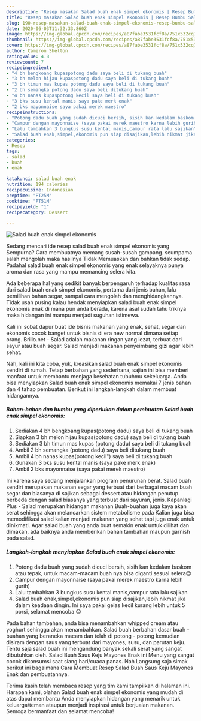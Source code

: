 ```yaml
---
description: "Resep masakan Salad buah enak simpel ekonomis | Resep Bumbu Salad buah enak simpel ekonomis Yang Sempurna"
title: "Resep masakan Salad buah enak simpel ekonomis | Resep Bumbu Salad buah enak simpel ekonomis Yang Sempurna"
slug: 190-resep-masakan-salad-buah-enak-simpel-ekonomis-resep-bumbu-salad-buah-enak-simpel-ekonomis-yang-sempurna
date: 2020-06-03T11:32:33.860Z
image: https://img-global.cpcdn.com/recipes/a87fabe3531fcf8a/751x532cq70/salad-buah-enak-simpel-ekonomis-foto-resep-utama.jpg
thumbnail: https://img-global.cpcdn.com/recipes/a87fabe3531fcf8a/751x532cq70/salad-buah-enak-simpel-ekonomis-foto-resep-utama.jpg
cover: https://img-global.cpcdn.com/recipes/a87fabe3531fcf8a/751x532cq70/salad-buah-enak-simpel-ekonomis-foto-resep-utama.jpg
author: Cameron Shelton
ratingvalue: 4.8
reviewcount: 7
recipeingredient:
- "4 bh bengkoang kupaspotong dadu saya beli di tukang buah"
- "3 bh melon hijau kupaspotong dadu saya beli di tukang buah"
- "3 bh timun mas kupas potong dadu saya beli di tukang buah"
- "2 bh semangka potong dadu saya beli ditukang buah"
- "4 bh nanas kupaspotong kecil saya beli di tukang buah"
- "3 bks susu kental manis saya pake merk enak"
- "2 bks mayonnaise saya pakai merek maestro"
recipeinstructions:
- "Potong dadu buah yang sudah dicuci bersih, sisih kan kedalam baskom atau tepak, untuk macam-macam buah nya bisa diganti sesuai selera😉"
- "Campur dengan mayonnaise (saya pakai merek maestro karna lebih gurih)"
- "Lalu tambahkan 3 bungkus susu kental manis,campur rata lalu sajikan"
- "Salad buah enak,simpel,ekonomis pun siap disajikan,lebih nikmat jika dalam keadaan dingin. Ini saya pakai gelas kecil kurang lebih untuk 5 porsi, selamat mencoba 😊"
categories:
- Resep
tags:
- salad
- buah
- enak

katakunci: salad buah enak 
nutrition: 194 calories
recipecuisine: Indonesian
preptime: "PT25M"
cooktime: "PT51M"
recipeyield: "1"
recipecategory: Dessert

---
```



![Salad buah enak simpel ekonomis](https://img-global.cpcdn.com/recipes/a87fabe3531fcf8a/751x532cq70/salad-buah-enak-simpel-ekonomis-foto-resep-utama.jpg)

Sedang mencari ide resep salad buah enak simpel ekonomis yang Sempurna? Cara membuatnya memang susah-susah gampang. seumpama salah mengolah maka hasilnya Tidak Memuaskan dan bahkan tidak sedap. Padahal salad buah enak simpel ekonomis yang enak selayaknya punya aroma dan rasa yang mampu memancing selera kita.

Ada beberapa hal yang sedikit banyak berpengaruh terhadap kualitas rasa dari salad buah enak simpel ekonomis, pertama dari jenis bahan, lalu pemilihan bahan segar, sampai cara mengolah dan menghidangkannya. Tidak usah pusing kalau hendak menyiapkan salad buah enak simpel ekonomis enak di mana pun anda berada, karena asal sudah tahu triknya maka hidangan ini mampu menjadi suguhan istimewa.

Kali ini sobat dapur buat ide bisnis makanan yang enak, sehat, segar dan ekonomis cocok banget untuk bisnis di era new normal dimana setiap orang. Brilio.net - Salad adalah makanan ringan yang lezat, terbuat dari sayur atau buah segar. Salad menjadi makanan penyeimbang gizi agar lebih sehat.


Nah, kali ini kita coba, yuk, kreasikan salad buah enak simpel ekonomis sendiri di rumah. Tetap berbahan yang sederhana, sajian ini bisa memberi manfaat untuk membantu menjaga kesehatan tubuhmu sekeluarga. Anda bisa menyiapkan Salad buah enak simpel ekonomis memakai 7 jenis bahan dan 4 tahap pembuatan. Berikut ini langkah-langkah dalam membuat hidangannya.

<!--inarticleads1-->

##### Bahan-bahan dan bumbu yang diperlukan dalam pembuatan Salad buah enak simpel ekonomis:

1. Sediakan 4 bh bengkoang kupas(potong dadu) saya beli di tukang buah
1. Siapkan 3 bh melon hijau kupas(potong dadu) saya beli di tukang buah
1. Sediakan 3 bh timun mas kupas (potong dadu) saya beli di tukang buah
1. Ambil 2 bh semangka (potong dadu) saya beli ditukang buah
1. Ambil 4 bh nanas kupas(potong kecil&#34;) saya beli di tukang buah
1. Gunakan 3 bks susu kental manis (saya pake merk enak)
1. Ambil 2 bks mayonnaise (saya pakai merek maestro)


Ini karena saya sedang menjalankan program penurunan berat. Salad buah sendiri merupakan makanan segar yang terbuat dari berbagai macam buah segar dan biasanya di sajikan sebagai dessert atau hidangan penutup. berbeda dengan salad biasanya yang terbuat dari sayuran, jenis. Kapanlagi Plus - Salad merupakan hidangan makanan Buah-buahan juga kaya akan serat sehingga akan melancarkan sistem metabolisme pada Kalian juga bisa memodifikasi salad kalian menjadi makanan yang sehat tapi juga enak untuk dinikmati. Agar salad buah yang anda buat semakin enak untuk dilihat dan dimakan, ada baiknya anda memberikan bahan tambahan maupun garnish pada salad. 

<!--inarticleads2-->

##### Langkah-langkah menyiapkan Salad buah enak simpel ekonomis:

1. Potong dadu buah yang sudah dicuci bersih, sisih kan kedalam baskom atau tepak, untuk macam-macam buah nya bisa diganti sesuai selera😉
1. Campur dengan mayonnaise (saya pakai merek maestro karna lebih gurih)
1. Lalu tambahkan 3 bungkus susu kental manis,campur rata lalu sajikan
1. Salad buah enak,simpel,ekonomis pun siap disajikan,lebih nikmat jika dalam keadaan dingin. Ini saya pakai gelas kecil kurang lebih untuk 5 porsi, selamat mencoba 😊


Pada bahan tambahan, anda bisa menambahkan whipped cream atau yoghurt sehingga akan menambahkan. Salad buah berbahan dasar buah - buahan yang beraneka macam dan telah di potong - potong kemudian disiram dengan saus yang terbuat dari mayones, susu, dan parutan keju. Tentu saja salad buah ini mengandung banyak sekali serat yang sangat dibutuhkan oleh. Salad Buah Saus Keju Mayones Enak ini Menu yang sangat cocok dikonsumsi saat siang hari/cuaca panas. Nah Langsung saja simak berikut ini bagaimana Cara Membuat Resep Salad Buah Saus Keju Mayones Enak dan pembuatannya. 

Terima kasih telah membaca resep yang tim kami tampilkan di halaman ini. Harapan kami, olahan Salad buah enak simpel ekonomis yang mudah di atas dapat membantu Anda menyiapkan hidangan yang menarik untuk keluarga/teman ataupun menjadi inspirasi untuk berjualan makanan. Semoga bermanfaat dan selamat mencoba!

